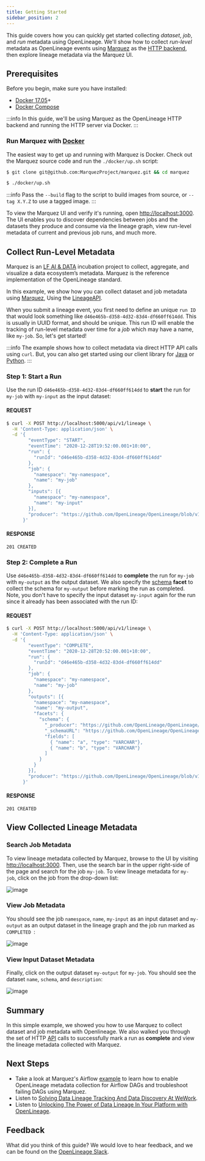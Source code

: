 ```yaml
---
title: Getting Started
sidebar_position: 2
---
```


This guide covers how you can quickly get started collecting _dataset_, _job_, and _run_ metadata using OpenLineage. We'll show how to collect _run-level_ metadata as OpenLineage events using [Marquez](https://marquezproject.ai) as the [HTTP backend](https://github.com/OpenLineage/OpenLineage#scope), then explore lineage metadata via the Marquez UI.

## Prerequisites

Before you begin, make sure you have installed:

* [Docker 17.05](https://docs.docker.com/install)+
* [Docker Compose](https://docs.docker.com/compose/install)

:::info
In this guide, we'll be using Marquez as the OpenLineage HTTP backend and running the HTTP server via Docker.
:::

### Run Marquez with [Docker](https://github.com/MarquezProject/marquez/blob/main/Dockerfile)

The easiest way to get up and running with Marquez is Docker. Check out the Marquez source code and run the `./docker/up.sh` script:

```bash
$ git clone git@github.com:MarquezProject/marquez.git && cd marquez

$ ./docker/up.sh
```

:::info
Pass the `--build` flag to the script to build images from source, or `--tag X.Y.Z` to use a tagged image.
:::

To view the Marquez UI and verify it's running, open [http://localhost:3000](http://localhost:3000). The UI enables you to discover dependencies between jobs and the datasets they produce and consume via the lineage graph, view run-level metadata of current and previous job runs, and much more.

## Collect Run-Level Metadata

Marquez is an [LF AI & DATA](https://lfaidata.foundation) incubation project to collect, aggregate, and visualize a data ecosystem’s metadata. Marquez is the reference implementation of the OpenLineage standard.

In this example, we show how you can collect dataset and job metadata using [Marquez](https://marquezproject.github.io/marquez/), Using the [LineageAPI](https://marquezproject.github.io/marquez/openapi.html#tag/Lineage).

When you submit a lineage event, you first need to define an unique `run ID` that would look something like `d46e465b-d358-4d32-83d4-df660ff614dd`. This is usually in UUID format, and should be unique. This run ID will enable the tracking of run-level metadata over time for a _job_ which may have a name, like `my-job`. So, let's get started!

:::info
The example shows how to collect metadata via direct HTTP API calls using `curl`. But, you can also get started using our client library for [Java](https://github.com/MarquezProject/marquez/tree/main/clients/java) or [Python](https://github.com/MarquezProject/marquez/tree/main/clients/python).
:::

### Step 1: Start a Run

Use the run ID `d46e465b-d358-4d32-83d4-df660ff614dd` to **start** the run for `my-job` with `my-input` as the input dataset:

#### REQUEST

```bash
$ curl -X POST http://localhost:5000/api/v1/lineage \
  -H 'Content-Type: application/json' \
  -d '{
        "eventType": "START",
        "eventTime": "2020-12-28T19:52:00.001+10:00",
        "run": {
          "runId": "d46e465b-d358-4d32-83d4-df660ff614dd"
        },
        "job": {
          "namespace": "my-namespace",
          "name": "my-job"
        },
        "inputs": [{
          "namespace": "my-namespace",
          "name": "my-input"
        }],  
        "producer": "https://github.com/OpenLineage/OpenLineage/blob/v1-0-0/client"
      }'
```

#### RESPONSE

`201 CREATED`

### Step 2: Complete a Run

Use `d46e465b-d358-4d32-83d4-df660ff614dd` to **complete** the run for `my-job` with `my-output` as the output dataset. We also specify the [schema](https://github.com/OpenLineage/OpenLineage/blob/main/spec/OpenLineage.md#dataset-facets) **facet** to collect the schema for `my-output` before marking the run as completed. Note, you don't have to specify the input dataset `my-input` again for the run since it already has been associated with the run ID:

#### REQUEST

```bash
$ curl -X POST http://localhost:5000/api/v1/lineage \
  -H 'Content-Type: application/json' \
  -d '{
        "eventType": "COMPLETE",
        "eventTime": "2020-12-28T20:52:00.001+10:00",
        "run": {
          "runId": "d46e465b-d358-4d32-83d4-df660ff614dd"
        },
        "job": {
          "namespace": "my-namespace",
          "name": "my-job"
        },
        "outputs": [{
          "namespace": "my-namespace",
          "name": "my-output",
          "facets": {
            "schema": {
              "_producer": "https://github.com/OpenLineage/OpenLineage/blob/v1-0-0/client",
              "_schemaURL": "https://github.com/OpenLineage/OpenLineage/blob/v1-0-0/spec/OpenLineage.json#/definitions/SchemaDatasetFacet",
              "fields": [
                { "name": "a", "type": "VARCHAR"},
                { "name": "b", "type": "VARCHAR"}
              ]
            }
          }
        }],     
        "producer": "https://github.com/OpenLineage/OpenLineage/blob/v1-0-0/client"
      }'
```

#### RESPONSE

`201 CREATED`

## View Collected Lineage Metadata

### Search Job Metadata

To view lineage metadata collected by Marquez, browse to the UI by visiting [http://localhost:3000](http://localhost:3000). Then, use the search bar in the upper right-side of the page and search for the job `my-job`. To view lineage metadata for `my-job`, click on the job from the drop-down list:

![image](./marquez-search-view-job.png)

### View Job Metadata

You should see the job `namespace`, `name`, `my-input` as an input dataset and `my-output` as an output dataset in the lineage graph and the job run marked as `COMPLETED `: 

![image](./marquez-tab-view-job-completed.png)

### View Input Dataset Metadata

Finally, click on the output dataset `my-output` for `my-job`. You should see the dataset `name`, `schema`, and `description`:

![image](./marquez-tab-view-dataset-output.png)

## Summary

In this simple example, we showed you how to use Marquez to collect dataset and job metadata with Openlineage. We also walked you through the set of HTTP [API](https://marquezproject.github.io/marquez/openapi.html) calls to successfully mark a run as **complete** and view the lineage metadata collected with Marquez.

## Next Steps

* Take a look at Marquez's Airflow [example](https://github.com/MarquezProject/marquez/tree/main/examples/airflow) to learn how to enable OpenLineage metadata collection for Airflow DAGs and troubleshoot failing DAGs using Marquez.
* Listen to [Solving Data Lineage Tracking And Data Discovery At WeWork](https://www.dataengineeringpodcast.com/marquez-data-lineage-episode-111).
* Listen to [Unlocking The Power of Data Lineage In Your Platform with OpenLineage](https://www.dataengineeringpodcast.com/openlineage-data-lineage-specification-episode-187).

## Feedback

What did you think of this guide? We would love to hear feedback, and we can be found on the [OpenLineage Slack](http://bit.ly/OpenLineageSlack).
